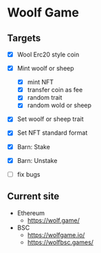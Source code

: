 # Woolf Game

## Targets

- [x] Wool Erc20 style coin
- [x] Mint woolf or sheep
  - [x] mint NFT
  - [x] transfer coin as fee
  - [x] random trait
  - [x] random wold or sheep
- [x] Set woolf or sheep trait
- [x] Set NFT standard format
- [x] Barn: Stake
- [x] Barn: Unstake
- [ ] fix bugs


## Current site
- Ethereum
  - https://wolf.game/
- BSC
  - https://wolfgame.io/
  - https://wolfbsc.games/